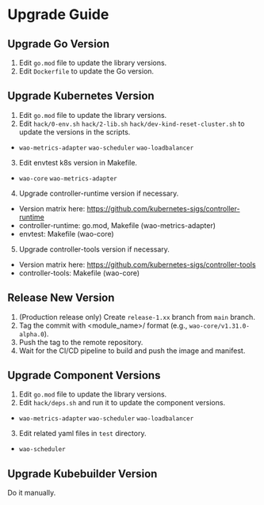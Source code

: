 # Upgrade Guide

## Upgrade Go Version

1. Edit `go.mod` file to update the library versions.
2. Edit `Dockerfile` to update the Go version.

## Upgrade Kubernetes Version

1. Edit `go.mod` file to update the library versions.
2. Edit `hack/0-env.sh` `hack/2-lib.sh` `hack/dev-kind-reset-cluster.sh` to update the versions in the scripts.
  - `wao-metrics-adapter` `wao-scheduler` `wao-loadbalancer`
3. Edit envtest k8s version in Makefile.
  - `wao-core` `wao-metrics-adapter`
4. Upgrade controller-runtime version if necessary.
  - Version matrix here: https://github.com/kubernetes-sigs/controller-runtime
  - controller-runtime: go.mod, Makefile (wao-metrics-adapter)
  - envtest: Makefile (wao-core)
5. Upgrade controller-tools version if necessary.
  - Version matrix here: https://github.com/kubernetes-sigs/controller-tools
  - controller-tools: Makefile (wao-core)

## Release New Version

1. (Production release only) Create `release-1.xx` branch from `main` branch.
2. Tag the commit with <module_name>/<version> format (e.g., `wao-core/v1.31.0-alpha.0`).
3. Push the tag to the remote repository.
4. Wait for the CI/CD pipeline to build and push the image and manifest.

## Upgrade Component Versions

1. Edit `go.mod` file to update the library versions.
2. Edit `hack/deps.sh` and run it to update the component versions.
  - `wao-metrics-adapter` `wao-scheduler` `wao-loadbalancer`
3. Edit related yaml files in `test` directory.
  - `wao-scheduler`

## Upgrade Kubebuilder Version

Do it manually.
